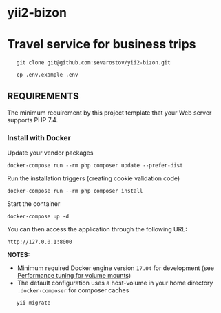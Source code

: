 # yii2-bizon
Travel service for business trips
=======
```clone project
   git clone git@github.com:sevarostov/yii2-bizon.git 
```

```copy .env file
   cp .env.example .env
```

REQUIREMENTS
------------

The minimum requirement by this project template that your Web server supports PHP 7.4.

### Install with Docker

Update your vendor packages

    docker-compose run --rm php composer update --prefer-dist
    
Run the installation triggers (creating cookie validation code)

    docker-compose run --rm php composer install    
    
Start the container

    docker-compose up -d
    
You can then access the application through the following URL:

    http://127.0.0.1:8000

**NOTES:** 
- Minimum required Docker engine version `17.04` for development (see [Performance tuning for volume mounts](https://docs.docker.com/docker-for-mac/osxfs-caching/))
- The default configuration uses a host-volume in your home directory `.docker-composer` for composer caches


```run migrations
   yii migrate
```
